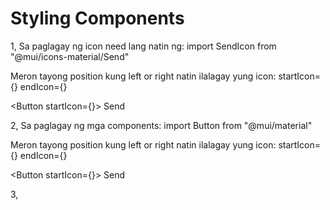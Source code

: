 # Styling Components

1, Sa paglagay ng icon need lang natin ng:
import SendIcon from "@mui/icons-material/Send"

Meron tayong position kung left or right natin ilalagay yung icon:
startIcon={<DeleteIcon />}
endIcon={<SendIcon />}

<Button startIcon={<SendIcon />}> Send</Button>

2, Sa paglagay ng mga components:
import Button from "@mui/material"

Meron tayong position kung left or right natin ilalagay yung icon:
startIcon={<DeleteIcon />}
endIcon={<SendIcon />}

<Button startIcon={<SendIcon />}> Send</Button>

3, 